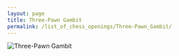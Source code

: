 ```yaml
---
layout: page
title: Three-Pawn Gambit
permalink: /list_of_chess_openings/Three-Pawn_Gambit/
---
```


![Three-Pawn Gambit](https://www.thechesswebsite.com/wp-content/uploads/2024/01/Three-Pawn-Gambit.webp)

